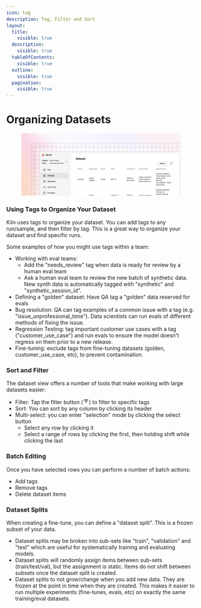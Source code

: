 ```yaml
---
icon: tag
description: Tag, Filter and Sort
layout:
  title:
    visible: true
  description:
    visible: true
  tableOfContents:
    visible: true
  outline:
    visible: true
  pagination:
    visible: true
---
```


# Organizing Datasets

<figure><img src="../.gitbook/assets/dataset-2 (1).png" alt=""><figcaption></figcaption></figure>

### Using Tags to Organize Your Dataset

Kiln uses tags to organize your dataset. You can add tags to any run/sample, and then filter by tag. This is a great way to organize your dataset and find specific runs.

Some examples of how you might use tags within a team:

* Working with eval teams:
  * Add the "needs\_review" tag when data is ready for review by a human eval team
  * Ask a human eval team to review the new batch of synthetic data. New synth data is automatically tagged with "synthetic" and "synthetic\_session\_id".
* Defining a "golden" dataset: Have QA tag a "golden" data reserved for evals
* Bug resolution: QA can tag examples of a common issue with a tag (e.g. "issue\_unprofessional\_tone"). Data scientists can run evals of different methods of fixing the issue.
* Regression Testing: tag important customer use cases with a tag ("customer\_use\_case") and run evals to ensure the model doesn't regress on them prior to a new release.
* Fine-tuning: exclude tags from fine-tuning datasets (golden, customer\_use\_case, etc), to prevent contamination.

### Sort and Filter

The dataset view offers a number of tools that make working with large datasets easier:

* Filter: Tap the filter button (![](<../.gitbook/assets/filter 2.png>)) to filter to specific tags
* Sort: You can sort by any column by clicking its header
* Multi-select: you can enter "selection" mode by clicking the select button
  * Select any row by clicking it
  * Select a range of rows by clicking the first, then holding shift while clicking the last

### Batch Editing

Once you have selected rows you can perform a number of batch actions:

* Add tags
* Remove tags
* Delete dataset items

### Dataset Splits

When creating a fine-tune, you can define a "dataset split". This is a frozen subset of your data.

* Dataset splits may be broken into sub-sets like "train", "validation" and "test" which are useful for systematically training and evaluating models.
* Dataset splits will randomly assign items between sub-sets (train/test/val), but the assignment is static. Items do not shift between subsets once the dataset split is created.
* Dataset splits to not grow/change when you add new data. They are frozen at the point in time when they are created. This makes it easier to run multiple experiments (fine-tunes, evals, etc) on exactly the same training/eval datasets.

